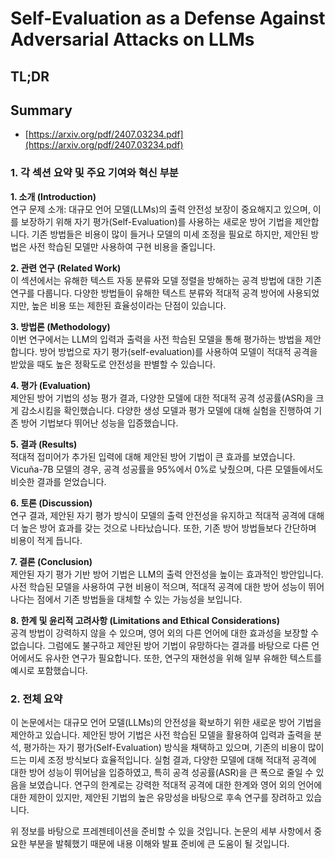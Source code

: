 # Self-Evaluation as a Defense Against Adversarial Attacks on LLMs
## TL;DR
## Summary
- [https://arxiv.org/pdf/2407.03234.pdf](https://arxiv.org/pdf/2407.03234.pdf)

### 1. 각 섹션 요약 및 주요 기여와 혁신 부분

**1. 소개 (Introduction)**  
연구 문제 소개: 대규모 언어 모델(LLMs)의 출력 안전성 보장이 중요해지고 있으며, 이를 보장하기 위해 자기 평가(Self-Evaluation)를 사용하는 새로운 방어 기법을 제안합니다. 기존 방법들은 비용이 많이 들거나 모델의 미세 조정을 필요로 하지만, 제안된 방법은 사전 학습된 모델만 사용하여 구현 비용을 줄입니다.

**2. 관련 연구 (Related Work)**  
이 섹션에서는 유해한 텍스트 자동 분류와 모델 정렬을 방해하는 공격 방법에 대한 기존 연구를 다룹니다. 다양한 방법들이 유해한 텍스트 분류와 적대적 공격 방어에 사용되었지만, 높은 비용 또는 제한된 효율성이라는 단점이 있습니다.

**3. 방법론 (Methodology)**  
이번 연구에서는 LLM의 입력과 출력을 사전 학습된 모델을 통해 평가하는 방법을 제안합니다. 방어 방법으로 자기 평가(self-evaluation)를 사용하여 모델이 적대적 공격을 받았을 때도 높은 정확도로 안전성을 판별할 수 있습니다.

**4. 평가 (Evaluation)**  
제안된 방어 기법의 성능 평가 결과, 다양한 모델에 대한 적대적 공격 성공률(ASR)을 크게 감소시킴을 확인했습니다. 다양한 생성 모델과 평가 모델에 대해 실험을 진행하여 기존 방어 기법보다 뛰어난 성능을 입증했습니다.

**5. 결과 (Results)**  
적대적 접미어가 추가된 입력에 대해 제안된 방어 기법이 큰 효과를 보였습니다. Vicuña-7B 모델의 경우, 공격 성공률을 95%에서 0%로 낮췄으며, 다른 모델들에서도 비슷한 결과를 얻었습니다.

**6. 토론 (Discussion)**  
연구 결과, 제안된 자기 평가 방식이 모델의 출력 안전성을 유지하고 적대적 공격에 대해 더 높은 방어 효과를 갖는 것으로 나타났습니다. 또한, 기존 방어 방법들보다 간단하며 비용이 적게 듭니다.

**7. 결론 (Conclusion)**  
제안된 자기 평가 기반 방어 기법은 LLM의 출력 안전성을 높이는 효과적인 방안입니다. 사전 학습된 모델을 사용하여 구현 비용이 적으며, 적대적 공격에 대한 방어 성능이 뛰어나다는 점에서 기존 방법들을 대체할 수 있는 가능성을 보입니다.

**8. 한계 및 윤리적 고려사항 (Limitations and Ethical Considerations)**  
공격 방법이 강력하지 않을 수 있으며, 영어 외의 다른 언어에 대한 효과성을 보장할 수 없습니다. 그럼에도 불구하고 제안된 방어 기법이 유망하다는 결과를 바탕으로 다른 언어에서도 유사한 연구가 필요합니다. 또한, 연구의 재현성을 위해 일부 유해한 텍스트를 예시로 포함했습니다.

### 2. 전체 요약

이 논문에서는 대규모 언어 모델(LLMs)의 안전성을 확보하기 위한 새로운 방어 기법을 제안하고 있습니다. 제안된 방어 기법은 사전 학습된 모델을 활용하여 입력과 출력을 분석, 평가하는 자기 평가(Self-Evaluation) 방식을 채택하고 있으며, 기존의 비용이 많이 드는 미세 조정 방식보다 효율적입니다. 실험 결과, 다양한 모델에 대해 적대적 공격에 대한 방어 성능이 뛰어남을 입증하였고, 특히 공격 성공률(ASR)을 큰 폭으로 줄일 수 있음을 보였습니다. 연구의 한계로는 강력한 적대적 공격에 대한 한계와 영어 외의 언어에 대한 제한이 있지만, 제안된 기법의 높은 유망성을 바탕으로 후속 연구를 장려하고 있습니다.

위 정보를 바탕으로 프레젠테이션을 준비할 수 있을 것입니다. 논문의 세부 사항에서 중요한 부분을 발췌했기 때문에 내용 이해와 발표 준비에 큰 도움이 될 것입니다.